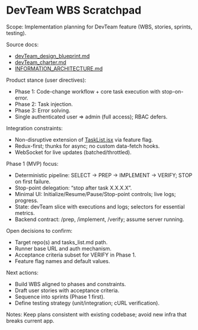 # DevTeam WBS Scratchpad

Scope: Implementation planning for DevTeam feature (WBS, stories, sprints, testing).

Source docs:
- [devTeam_design_blueprint.md](docs/DevTeam/core_docs/devTeam_design_blueprint.md:1)
- [devTeam_charter.md](docs/DevTeam/core_docs/devTeam_charter.md:30)
- [INFORMATION_ARCHITECTURE.md](docs/DevTeam/core_docs/INFORMATION_ARCHITECTURE.md:1)

Product stance (user directives):
- Phase 1: Code-change workflow + core task execution with stop-on-error.
- Phase 2: Task injection.
- Phase 3: Error solving.
- Single authenticated user => admin (full access); RBAC defers.

Integration constraints:
- Non-disruptive extension of [TaskList.jsx](src/components/tasks/TaskList.jsx:77) via feature flag.
- Redux-first; thunks for async; no custom data-fetch hooks.
- WebSocket for live updates (batched/throttled).

Phase 1 (MVP) focus:
- Deterministic pipeline: SELECT → PREP → IMPLEMENT → VERIFY; STOP on first failure.
- Stop-point delegation: “stop after task X.X.X.X”.
- Minimal UI: Initialize/Resume/Pause/Stop-point controls; live logs; progress.
- State: devTeam slice with executions and logs; selectors for essential metrics.
- Backend contract: /prep, /implement, /verify; assume server running.

Open decisions to confirm:
- Target repo(s) and tasks_list.md path.
- Runner base URL and auth mechanism.
- Acceptance criteria subset for VERIFY in Phase 1.
- Feature flag names and default values.

Next actions:
- Build WBS aligned to phases and constraints.
- Draft user stories with acceptance criteria.
- Sequence into sprints (Phase 1 first).
- Define testing strategy (unit/integration; cURL verification).

Notes: Keep plans consistent with existing codebase; avoid new infra that breaks current app.